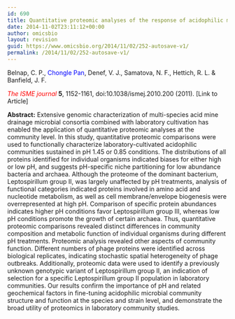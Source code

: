 ```yaml
---
id: 690
title: Quantitative proteomic analyses of the response of acidophilic microbial communities to different pH conditions
date: 2014-11-02T23:11:12+00:00
author: omicsbio
layout: revision
guid: https://www.omicsbio.org/2014/11/02/252-autosave-v1/
permalink: /2014/11/02/252-autosave-v1/
---
```

Belnap, C. P., <span style="color: #0000ff;">Chongle Pan</span>, Denef, V. J., Samatova, N. F., Hettich, R. L. & Banfield, J. F.

<span style="color: #ff0000;"><em>The ISME journal</em></span> **5**, 1152-1161, doi:10.1038/ismej.2010.200 (2011). [Link to Article]

<!--more-->

**Abstract:** Extensive genomic characterization of multi-species acid mine drainage microbial consortia combined with laboratory cultivation has enabled the application of quantitative proteomic analyses at the community level. In this study, quantitative proteomic comparisons were used to functionally characterize laboratory-cultivated acidophilic communities sustained in pH 1.45 or 0.85 conditions. The distributions of all proteins identified for individual organisms indicated biases for either high or low pH, and suggests pH-specific niche partitioning for low abundance bacteria and archaea. Although the proteome of the dominant bacterium, Leptospirillum group II, was largely unaffected by pH treatments, analysis of functional categories indicated proteins involved in amino acid and nucleotide metabolism, as well as cell membrane/envelope biogenesis were overrepresented at high pH. Comparison of specific protein abundances indicates higher pH conditions favor Leptospirillum group III, whereas low pH conditions promote the growth of certain archaea. Thus, quantitative proteomic comparisons revealed distinct differences in community composition and metabolic function of individual organisms during different pH treatments. Proteomic analysis revealed other aspects of community function. Different numbers of phage proteins were identified across biological replicates, indicating stochastic spatial heterogeneity of phage outbreaks. Additionally, proteomic data were used to identify a previously unknown genotypic variant of Leptospirillum group II, an indication of selection for a specific Leptospirillum group II population in laboratory communities. Our results confirm the importance of pH and related geochemical factors in fine-tuning acidophilic microbial community structure and function at the species and strain level, and demonstrate the broad utility of proteomics in laboratory community studies.